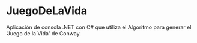 # JuegoDeLaVida
Aplicación de consola .NET con C# que utiliza el Algoritmo para generar el 'Juego de la Vida' de Conway.
